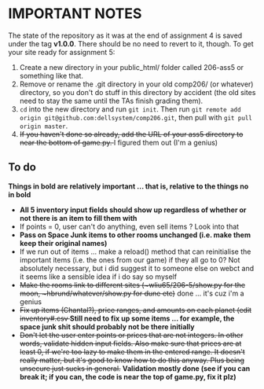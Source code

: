 IMPORTANT NOTES
===============
The state of the repository as it was at the end of assignment 4 is saved under the tag **v1.0.0**. There should be no need to revert to it, though. To get your site ready for assignment 5:

1.  Create a new directory in your public_html/ folder called 206-ass5 or something like that.
2.  Remove or rename the .git directory in your old comp206/ (or whatever) directory, so you don't do stuff in this directory by accident (the old sites need to stay the same until the TAs finish grading them).
3.  `cd` into the new directory and run `git init`. Then run `git remote add origin git@github.com:dellsystem/comp206.git`, then pull with `git pull origin master`.
4.  <del>If you haven't done so already, add the URL of your ass5 directory to near the bottom of game.py. </del> I figured them out (I'm a genius)

To do
-----

**Things in bold are relatively important ... that is, relative to the things no in bold**

*   **All 5 inventory input fields should show up regardless of whether or not there is an item to fill them with**
*   If points = 0, user can't do anything, even sell items ? Look into that
*   **Pass on Space Junk items to other rooms unchanged (i.e. make them keep their original names)**
*   If we run out of items ... make a reload() method that can reinitialise the important items (i.e. the ones from our game) if they all go to 0? Not absolutely necessary, but i did suggest it to someone else on webct and it seems like a sensible idea if i do say so myself
*   <del>Make the rooms link to different sites (~wliu65/206-5/show.py for the moon, ~hbrund/whatever/show.py for dune etc)</del> done ... it's cuz i'm a genius
*  <del> Fix up items (Chantal?), price ranges, and amounts on each planet (edit inventory#.csv </del> **Still need to fix up some items ... for example, the space junk shit should probably not be there initially**
*   <del>Don't let the user enter points or prices that are not integers. In other words, validate hidden input fields. Also make sure that prices are at least 0, if we're too lazy to make them in the entered range. It doesn't really matter, but it's good to know how to do this anyway. Plus being unsecure just sucks in general.</del> **Validation mostly done (see if you can break it; if you can, the code is near the top of game.py, fix it plz)**
